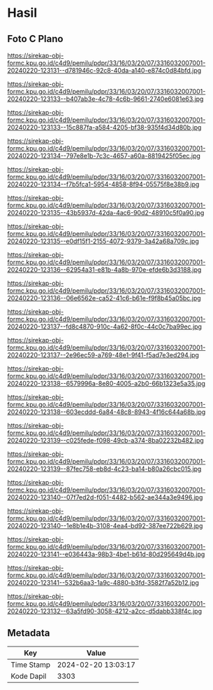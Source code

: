 # Hasil

## Foto C Plano

https://sirekap-obj-formc.kpu.go.id/c4d9/pemilu/pdpr/33/16/03/20/07/3316032007001-20240220-123131--d781946c-92c8-40da-a140-e874c0d84bfd.jpg

https://sirekap-obj-formc.kpu.go.id/c4d9/pemilu/pdpr/33/16/03/20/07/3316032007001-20240220-123133--b407ab3e-4c78-4c6b-9661-2740e6081e63.jpg

https://sirekap-obj-formc.kpu.go.id/c4d9/pemilu/pdpr/33/16/03/20/07/3316032007001-20240220-123133--15c887fa-a584-4205-bf38-935f4d34d80b.jpg

https://sirekap-obj-formc.kpu.go.id/c4d9/pemilu/pdpr/33/16/03/20/07/3316032007001-20240220-123134--797e8e1b-7c3c-4657-a60a-8819425f05ec.jpg

https://sirekap-obj-formc.kpu.go.id/c4d9/pemilu/pdpr/33/16/03/20/07/3316032007001-20240220-123134--f7b5fca1-5954-4858-8f94-05575f8e38b9.jpg

https://sirekap-obj-formc.kpu.go.id/c4d9/pemilu/pdpr/33/16/03/20/07/3316032007001-20240220-123135--43b5937d-42da-4ac6-90d2-48910c5f0a90.jpg

https://sirekap-obj-formc.kpu.go.id/c4d9/pemilu/pdpr/33/16/03/20/07/3316032007001-20240220-123135--e0df15f1-2155-4072-9379-3a42a68a709c.jpg

https://sirekap-obj-formc.kpu.go.id/c4d9/pemilu/pdpr/33/16/03/20/07/3316032007001-20240220-123136--62954a31-e81b-4a8b-970e-efde6b3d3188.jpg

https://sirekap-obj-formc.kpu.go.id/c4d9/pemilu/pdpr/33/16/03/20/07/3316032007001-20240220-123136--06e6562e-ca52-41c6-b61e-f9f8b45a05bc.jpg

https://sirekap-obj-formc.kpu.go.id/c4d9/pemilu/pdpr/33/16/03/20/07/3316032007001-20240220-123137--fd8c4870-910c-4a62-8f0c-44c0c7ba99ec.jpg

https://sirekap-obj-formc.kpu.go.id/c4d9/pemilu/pdpr/33/16/03/20/07/3316032007001-20240220-123137--2e96ec59-a769-48e1-9f41-f5ad7e3ed294.jpg

https://sirekap-obj-formc.kpu.go.id/c4d9/pemilu/pdpr/33/16/03/20/07/3316032007001-20240220-123138--6579996a-8e80-4005-a2b0-66b1323e5a35.jpg

https://sirekap-obj-formc.kpu.go.id/c4d9/pemilu/pdpr/33/16/03/20/07/3316032007001-20240220-123138--603ecddd-6a84-48c8-8943-4f16c644a68b.jpg

https://sirekap-obj-formc.kpu.go.id/c4d9/pemilu/pdpr/33/16/03/20/07/3316032007001-20240220-123139--c025fede-f098-49cb-a374-8ba02232b482.jpg

https://sirekap-obj-formc.kpu.go.id/c4d9/pemilu/pdpr/33/16/03/20/07/3316032007001-20240220-123139--87fec758-eb8d-4c23-ba14-b80a26cbc015.jpg

https://sirekap-obj-formc.kpu.go.id/c4d9/pemilu/pdpr/33/16/03/20/07/3316032007001-20240220-123140--07f7ed2d-f051-4482-b562-ae344a3e9496.jpg

https://sirekap-obj-formc.kpu.go.id/c4d9/pemilu/pdpr/33/16/03/20/07/3316032007001-20240220-123140--1e8b1e4b-3108-4ea4-bd92-387ee722b629.jpg

https://sirekap-obj-formc.kpu.go.id/c4d9/pemilu/pdpr/33/16/03/20/07/3316032007001-20240220-123141--e036443a-98b3-4be1-b61d-80d295649d4b.jpg

https://sirekap-obj-formc.kpu.go.id/c4d9/pemilu/pdpr/33/16/03/20/07/3316032007001-20240220-123141--532b6aa3-1a9c-4880-b3fd-3582f7a52b12.jpg

https://sirekap-obj-formc.kpu.go.id/c4d9/pemilu/pdpr/33/16/03/20/07/3316032007001-20240220-123132--63a5fd90-3058-4212-a2cc-d5dabb338f4c.jpg


## Metadata

| Key        | Value               |
| ---------- | ------------------- |
| Time Stamp | 2024-02-20 13:03:17 |
| Kode Dapil | 3303                |



